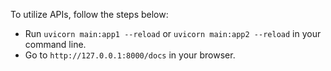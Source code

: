 To utilize APIs, follow the steps below:

*   Run `uvicorn main:app1 --reload` or `uvicorn main:app2 --reload` in your command line.
*   Go to `http://127.0.0.1:8000/docs` in your browser.
